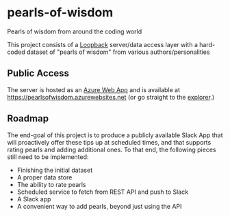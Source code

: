 # pearls-of-wisdom
Pearls of wisdom from around the coding world

This project consists of a [Loopback](https://github.com/strongloop/loopback) server/data access layer with a hard-coded dataset of "pearls of wisdom" from various authors/personalities

## Public Access
The server is hosted as an [Azure Web App](https://azure.microsoft.com/en-us/services/app-service/web/) and is available at https://pearlsofwisdom.azurewebsites.net (or go straight to the [explorer](https://pearlsofwisdom.azurewebsites.net/explorer).)

## Roadmap
The end-goal of this project is to produce a publicly available Slack App that will proactively offer these tips up at scheduled times, and that supports rating pearls and adding additional ones.  To that end, the following pieces still need to be implemented:

* Finishing the initial dataset
* A proper data store
* The ability to rate pearls
* Scheduled service to fetch from REST API and push to Slack
* A Slack app
* A convenient way to add pearls, beyond just using the API
